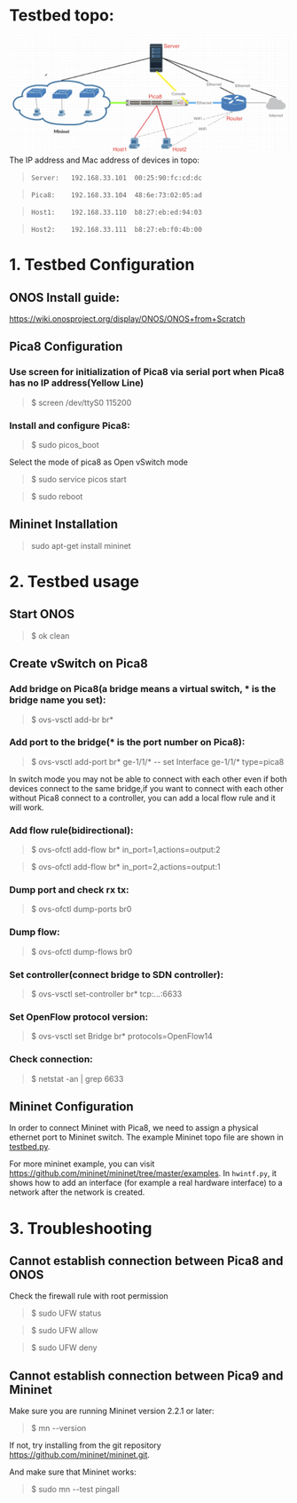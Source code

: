 # Testbed topo:
![](./src/Architecture.jpg)
The IP address and Mac address of devices in topo:


>`Server:   192.168.33.101  00:25:90:fc:cd:dc`

>`Pica8:    192.168.33.104  48:6e:73:02:05:ad`

>`Host1:    192.168.33.110  b8:27:eb:ed:94:03`

>`Host2:    192.168.33.111  b8:27:eb:f0:4b:00`



# 1. Testbed Configuration

## ONOS Install guide:

https://wiki.onosproject.org/display/ONOS/ONOS+from+Scratch

## Pica8 Configuration

### Use screen for initialization of Pica8 via serial port when Pica8 has no IP address(Yellow Line)

> $ screen /dev/ttyS0 115200

### Install and configure Pica8:

> $ sudo picos_boot

Select the mode of pica8 as Open vSwitch mode

> $ sudo service picos start

> $ sudo reboot

## Mininet Installation

> sudo apt-get install mininet

# 2. Testbed usage

## Start ONOS

> $ ok clean

## Create vSwitch on Pica8

### Add bridge on Pica8(a bridge means a virtual switch, * is the bridge name you set):

> $ ovs-vsctl add-br br* 

### Add port to the bridge(* is the port number on Pica8):

> $ ovs-vsctl add-port br* ge-1/1/* -- set Interface ge-1/1/* type=pica8 

In switch mode you may not be able to connect with each other even if both devices connect to the same bridge,if you want to connect with each other without Pica8 connect to a controller, you can add a local flow rule and it will work.

### Add flow rule(bidirectional):

> $ ovs-ofctl add-flow br* in_port=1,actions=output:2

> $ ovs-ofctl add-flow br* in_port=2,actions=output:1

### Dump port and check rx tx:

> $ ovs-ofctl dump-ports br0

### Dump flow:

> $ ovs-ofctl dump-flows br0

### Set controller(connect bridge to SDN controller):

> $ ovs-vsctl set-controller br* tcp:*.*.*.*:6633

### Set OpenFlow protocol version:

> $ ovs-vsctl set Bridge br* protocols=OpenFlow14

### Check connection:

> $ netstat -an | grep 6633

## Mininet Configuration

In order to connect Mininet with Pica8, we need to assign a physical ethernet port to Mininet switch. The example Mininet topo file are shown in [testbed.py](./example/testbed.py). 

For more mininet example, you can visit https://github.com/mininet/mininet/tree/master/examples. In `hwintf.py`, it shows how to add an interface (for example a real hardware interface) to a network after the network is created.

# 3. Troubleshooting

## Cannot establish connection between Pica8 and ONOS

Check the firewall rule with root permission

> $ sudo UFW status 

> $ sudo UFW allow <port>

> $ sudo UFW deny <port>

## Cannot establish connection between Pica9 and Mininet

Make sure you are running Mininet version 2.2.1 or later:

> $ mn --version

If not, try installing from the git repository https://github.com/mininet/mininet.git.

And make sure that Mininet works:

> $ sudo mn --test pingall
